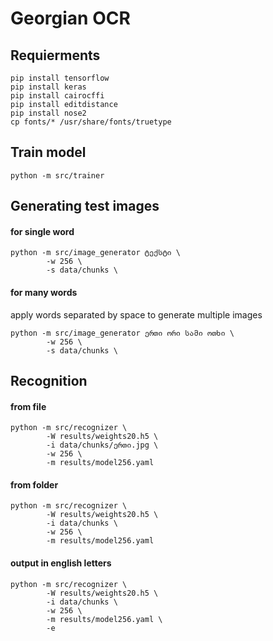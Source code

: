 # Georgian OCR

## Requierments

    pip install tensorflow
    pip install keras
    pip install cairocffi
    pip install editdistance
    pip install nose2
    cp fonts/* /usr/share/fonts/truetype
    
## Train model

```
python -m src/trainer

```


## Generating test images

#### for single word
```
python -m src/image_generator ტექსტი \
        -w 256 \
        -s data/chunks \

```

#### for many words

apply words separated by space to generate multiple images 

```
python -m src/image_generator ერთი ორი სამი ოთხი \
        -w 256 \
        -s data/chunks \

```


## Recognition

#### from file

```
python -m src/recognizer \
        -W results/weights20.h5 \
        -i data/chunks/ერთი.jpg \
        -w 256 \
        -m results/model256.yaml
```


#### from folder

```
python -m src/recognizer \
        -W results/weights20.h5 \
        -i data/chunks \
        -w 256 \
        -m results/model256.yaml
```

#### output in english letters
```
python -m src/recognizer \
        -W results/weights20.h5 \
        -i data/chunks \
        -w 256 \
        -m results/model256.yaml \
        -e
```



